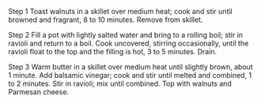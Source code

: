 Step 1
Toast walnuts in a skillet over medium heat; cook and stir until browned and fragrant, 8 to 10 minutes. Remove from skillet.

Step 2
Fill a pot with lightly salted water and bring to a rolling boil; stir in ravioli and return to a boil. Cook uncovered, stirring occasionally, until the ravioli float to the top and the filling is hot, 3 to 5 minutes. Drain.

Step 3
Warm butter in a skillet over medium heat until slightly brown, about 1 minute. Add balsamic vinegar; cook and stir until melted and combined, 1 to 2 minutes. Stir in ravioli; mix until combined. Top with walnuts and Parmesan cheese.

 